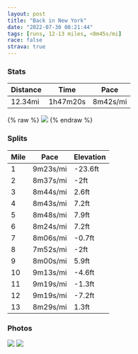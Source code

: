 ```yaml
---
layout: post
title: "Back in New York"
date: "2022-07-30 08:21:44"
tags: [runs, 12-13 miles, <8m45s/mi]
race: false
strava: true
---
```


### Stats

| Distance | Time | Pace |
|----------|------|------|
|12.34mi|1h47m20s|8m42s/mi|

{% raw %}
<img src='https://maps.googleapis.com/maps/api/staticmap?maptype=roadmap&path=enc:__wwFpvtbMq@]sAiDKHO|A{CzIq@vCDNnIpEz@v@pEjCtApAtLjDfGG`Bv@Z@^]`COBmA^aA|DEv@q@jEVLKzGp@dC|Bz@U|@iAb@CfAz@\tA`CjAnIx@nA`AnC`AzC\~BClQl@~In@pPh@j@?dDo@zEGbAX`Az@b@NpKdAHPpKnAbIh@pErAnAFtBCbGz@FF[|CNx@^b@]\GZBd@}@hHAp@PNxMp@`BVdA\d@rAVVxDq@rAMdAiELVdDYz@TJTO~B@dBzBfAbAAl@b@`ANb@b@jFRjEF^_@l@_BBa@PO`CxAt@\v@p@p@bAhAEr@\`Ds@XU\mBi@{@_@O^s@h@_FVi@@]O{@HgBNo@b@u@t@JdEe@vAkAbBWZc@Da@MYh@_@Lo@RoCWcBe@kBe@cAUsAE{DKo@a@aAw@_AG}@y@eB_AeA[cB@]OEUqAa@o@w@RGUSHQsAe@v@aCjAScC]{@OwCgAo@aAGIoAu@kCIgAOSTu@A[y@oDWk@{@{DU_@o@_C]aAy@]Lw@Q@a@Oy@_E]s@qAmJU_@DUW_BWm@IiEMBH@E[n@]?k@t@@\m@VHf@UV}BiAiAw@wAi@[sA_Bq@kBSwAq@gAW_B]cAAaB[}CYQFCGmC_@uAPy@pAi@NYWsMVtCM`B[HGVDnDMZ\nBIZHf@BfHLz@GlA^tDl@jC]XUCChAkAWW\dApAVr@dAxE~@`Fb@nFl@xBTpCRd@D^On@Nl@PCGz@fCxEtBtB`@BNRx@nEh@f@Ht@`@\d@lCCfCTHL\n@d@n@BGYtFzQhK~JbBdEj@v@lAzF^fEZvAId@H~Ae@~@yB\@JBSEb@Rl@IhBa@nAu@jAe@VkANcB[_BHs@l@GbGk@vGkBvByArDc@b@wB?WOK_@Au@]k@gDeB]Po@bB_@RaAIsDgAuBDcH_@wB}@i@e@IgA@yANg@EOgDmAy@Jc@?OdEKr@_@NoFs@gEGcGe@cGaAAmBh@gECqBHw@Vk@OeDgCk@}D]oATiAIyBkAqJqAaFWaK{A_Kc@cLmB_Gl@g[aBaH@iI]_DmAkAaAyNmBe@[BHSi@q@e@wG?qAi@}@Iw@m@AWm@RmAA}AgAi@OQ[mAEe@Lc@^]~@&key=AIzaSyC1MId7bFpkLXNAaYhBSTb8jLyiSqzbDtM&size=800x800&markers=color:yellow|label:S|40.7552,-74.00313&markers=color:green|label:F|40.74816999999998,-74.0079400000001'>
{% endraw %}

### Splits

| Mile | Pace | Elevation |
|------|------|-----------|
|1|9m23s/mi|-23.6ft|
|2|8m37s/mi|-2ft|
|3|8m44s/mi|2.6ft|
|4|8m43s/mi|7.2ft|
|5|8m48s/mi|7.9ft|
|6|8m24s/mi|7.2ft|
|7|8m06s/mi|-0.7ft|
|8|7m52s/mi|-2ft|
|9|8m00s/mi|5.9ft|
|10|9m13s/mi|-4.6ft|
|11|9m19s/mi|-1.3ft|
|12|9m19s/mi|-7.2ft|
|13|8m29s/mi|1.3ft|

### Photos
<img src='https://dgtzuqphqg23d.cloudfront.net/wrAJfHjwAQxpY1l8jVVVoKPerFqadoKXXkioSP82NAQ-614x768.jpg'>

<img src='https://dgtzuqphqg23d.cloudfront.net/MefNvvfq1IFQJ7FLjv3COY7XPmizqPSuhyVZ4aUwmX4-614x768.jpg'>
